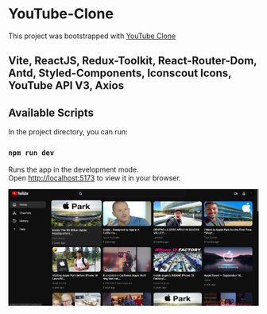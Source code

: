 # YouTube-Clone
This project was bootstrapped with [YouTube Clone](https://youtube-clone-zak.vercel.app)

## Vite, ReactJS, Redux-Toolkit, React-Router-Dom, Antd, Styled-Components, Iconscout Icons, YouTube API V3, Axios

## Available Scripts

In the project directory, you can run:

### `npm run dev`

Runs the app in the development mode.\
Open [http://localhost:5173](http://localhost:5173) to view it in your browser.


![Preview](/preview.png)